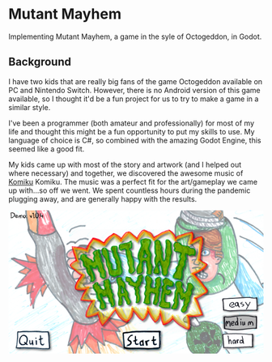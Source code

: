 # Mutant Mayhem
Implementing Mutant Mayhem, a game in the syle of Octogeddon, in Godot. 

## Background
I have two kids that are really big fans of the game Octogeddon available on PC and Nintendo Switch. However, there is no Android version of this game available, so I thought it'd be a fun project for us to try to make a game in a similar style. 

I've been a programmer (both amateur and professionally) for most of my life and thought this might be a fun opportunity to put my skills to use. My language of choice is C#, so combined with the amazing Godot Engine, this seemed like a good fit. 

My kids came up with most of the story and artwork (and I helped out where necessary) and together, we discovered the awesome music of [Komiku](https://loyaltyfreakmusic.com/) Komiku. The music was a perfect fit for the art/gameplay we came up with...so off we went. We spent countless hours during the pandemic plugging away, and are generally happy with the results.

![Mutant Mayhem](screenshot.png  "Mutant Mayhem")
